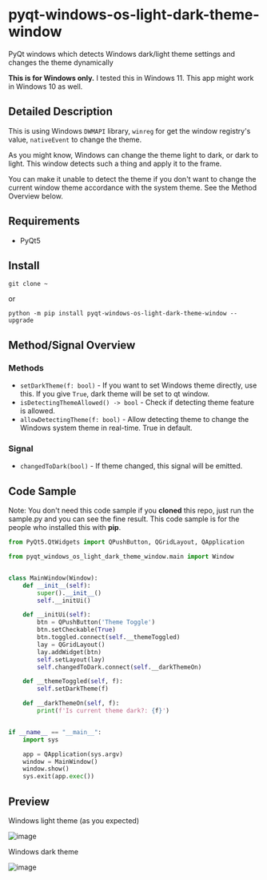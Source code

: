 # pyqt-windows-os-light-dark-theme-window
PyQt windows which detects Windows dark/light theme settings and changes the theme dynamically

<b>This is for Windows only.</b> I tested this in Windows 11. This app might work in Windows 10 as well.

## Detailed Description
This is using Windows `DWMAPI` library, `winreg` for get the window registry's value, `nativeEvent` to change the theme.

As you might know, Windows can change the theme light to dark, or dark to light. This window detects such a thing and apply it to the frame.

You can make it unable to detect the theme if you don't want to change the current window theme accordance with the system theme. See the Method Overview below.

## Requirements
* PyQt5

## Install
`git clone ~`

or

`python -m pip install pyqt-windows-os-light-dark-theme-window --upgrade` 

## Method/Signal Overview
### Methods
* `setDarkTheme(f: bool)` - If you want to set Windows theme directly, use this. If you give `True`, dark theme will be set to qt window.
* `isDetectingThemeAllowed() -> bool` - Check if detecting theme feature is allowed.
* `allowDetectingTheme(f: bool)` - Allow detecting theme to change the Windows system theme in real-time. True in default.
### Signal
* `changedToDark(bool)` - If theme changed, this signal will be emitted.

## Code Sample
Note: You don't need this code sample if you <b>cloned</b> this repo, just run the sample.py and you can see the fine result. This code sample is for the people who installed this with <b>pip</b>.
```python
from PyQt5.QtWidgets import QPushButton, QGridLayout, QApplication

from pyqt_windows_os_light_dark_theme_window.main import Window


class MainWindow(Window):
    def __init__(self):
        super().__init__()
        self.__initUi()

    def __initUi(self):
        btn = QPushButton('Theme Toggle')
        btn.setCheckable(True)
        btn.toggled.connect(self.__themeToggled)
        lay = QGridLayout()
        lay.addWidget(btn)
        self.setLayout(lay)
        self.changedToDark.connect(self.__darkThemeOn)

    def __themeToggled(self, f):
        self.setDarkTheme(f)

    def __darkThemeOn(self, f):
        print(f'Is current theme dark?: {f}')


if __name__ == "__main__":
    import sys

    app = QApplication(sys.argv)
    window = MainWindow()
    window.show()
    sys.exit(app.exec())
```

## Preview
Windows light theme (as you expected)

![image](https://user-images.githubusercontent.com/55078043/198911732-adf7c8ee-4e9a-4b39-afd4-eef4acd862be.png)

Windows dark theme

![image](https://user-images.githubusercontent.com/55078043/198911760-71d7b16b-81d9-4df2-ad06-84c8693091f5.png)
